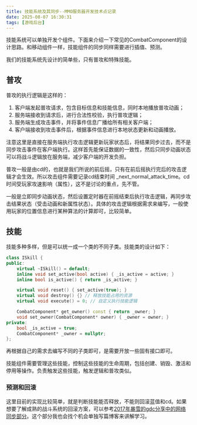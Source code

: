 ```yaml
---
title: 技能系统及其同步--MMO服务器开发技术点记录
date: 2025-08-07 16:30:31
tags: [游戏后台]
---
```


技能系统可以单独开发个组件。下面来介绍一下常见的CombatComponent的设计思路。和移动组件一样，技能组件的同步同样需要进行插值、预测。

我们的技能系统先设计的简单些，只有普攻和特殊技能。

## 普攻
普攻的执行逻辑是这样的：

1. 客户端发起普攻请求，包含目标信息和技能信息，同时本地播放普攻动画；
2. 服务端接收到请求后，进行合法性校验，执行普攻逻辑；
3. 服务端生成攻击事件，并将事件信息广播给所有相关客户端；
4. 客户端接收到攻击事件后，根据事件信息进行本地状态更新和动画播放。

注意这里是直接在服务端执行攻击逻辑更新玩家状态后，将结果同步过去，而不是同步攻击事件在客户端执行。这样首先能保证数据的一致性，然后只同步动画状态可以将战斗逻辑放在服务端，减少客户端的开发负担。

普攻一般是由cd的，也就是我们所说的前后摇，只有在前后摇执行完后的攻击逻辑才会生效。所以攻击组件需要记录cd结束时间 _next_normal_attack_time。cd时间受玩家攻速影响（属性），这不是讨论的重点，先不管。

一般是立即同步动画状态，然后设置定时器在前摇结束后执行攻击逻辑，再同步攻击结果状态（受击动画和新属性状态）。具体的攻击逻辑根据需求来编写，一般使用玩家的位置信息进行某种算法的计算即可，比较简单。

## 技能

技能多种多样，但是可以统一成一个类的不同子类。技能类的设计如下：

```cpp
class ISkill {
public:
    virtual ~ISkill() = default;
    inline void set_active(bool active) { _is_active = active; }
    inline bool is_active() { return _is_active; }

    virtual void reset() { set_active(true); }
    virtual void destroy() {} // 释放技能占用的资源
    virtual void execute() = 0; // 自定义执行技能逻辑

    CombatComponent* get_owner() const { return _owner; }
    void set_owner(CombatComponent* owner) { _owner = owner; }
private:
    bool _is_active = true;
    CombatComponent* _owner = nullptr;
};

```

再根据自己的需求去编写不同的子类即可，是需要开放一些固有接口即可。

技能组件需要管理这些技能，控制这些技能的生命周期，包括创建、销毁、激活和停用等操作。负责触发这些技能，触发逻辑和普攻类似。

### 预测和回滚

这里目前的实现比较简单，就是判断技能能否释放，不能则回滚蓝值和cd。如果想要了解成熟的战斗系统的回滚方案，可以参考[2017年暴雪的gdc分享中的网络同步部分](https://www.lfzxb.top/ow-gdc-gameplay-architecture-and-netcode/)。这个部分我也会找个机会单独写篇博客来讲解学习。